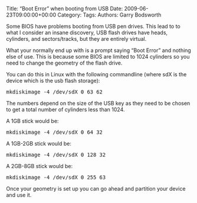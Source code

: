 Title: &#8220;Boot Error&#8221; when booting from USB
Date: 2009-06-23T09:00:00+00:00
Category: 
Tags: 
Authors: Garry Bodsworth

Some BIOS have problems booting from USB pen drives. This lead to to what I consider an insane discovery, USB flash drives have heads, cylinders, and sectors/tracks, but they are entirely virtual.

What your normally end up with is a prompt saying &#8220;Boot Error&#8221; and nothing else of use. This is because some BIOS are limited to 1024 cylinders so you need to change the geometry of the flash drive.

You can do this in Linux with the following commandline (where sdX is the device which is the usb flash storage):

<pre lang="Bash" colla="+">mkdiskimage -4 /dev/sdX 0 63 62
</pre>

The numbers depend on the size of the USB key as they need to be chosen to get a total number of cylinders less than 1024.

A 1GB stick would be:

<pre lang="Bash" colla="+">mkdiskimage -4 /dev/sdX 0 64 32
</pre>

A 1GB-2GB stick would be:

<pre lang="Bash" colla="+">mkdiskimage -4 /dev/sdX 0 128 32
</pre>

A 2GB-8GB stick would be:

<pre lang="Bash" colla="+">mkdiskimage -4 /dev/sdX 0 255 63
</pre>

Once your geometry is set up you can go ahead and partition your device and use it.